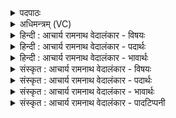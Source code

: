 <details><summary>पदपाठः</summary>

प꣡व꣢꣯स्व। वा꣣जसा꣡त꣢मः। वा꣣ज। सा꣡त꣢꣯मः। अ꣣भि꣢। वि꣡श्वा꣢꣯नि। वा꣡र्या꣢꣯। त्वम्। स꣣मुद्रः꣢। स꣣म्। उद्रः꣢। प्र꣣थमे꣢। वि꣡ध꣢꣯र्मन्। वि। ध꣣र्मन्। देवे꣡भ्यः꣢। सो꣣म। मत्सरः꣢। ५२१।
</details>

<details><summary>अधिमन्त्रम् (VC)</summary>

- पवमानः सोमः
- सप्तर्षयः
- बृहती
- मध्यमः
- पावमानं काण्डम्
</details>

<details><summary>हिन्दी : आचार्य रामनाथ वेदालंकार - विषयः</summary>

अगले मन्त्र में सोम नाम से परमात्मा वा राजा से प्रार्थना की गयी है।
</details>

<details><summary>हिन्दी : आचार्य रामनाथ वेदालंकार - पदार्थः</summary>

पदार्थान्वयभाषाः -  हे (सोम) ऐश्वर्यशाली जगदीश्वर वा राजन् ! (वाजसातमः) ऐश्वर्यों के अतिशय दानी आप (विश्वानि) सब (वार्या) वरणीय ऐश्वर्यों को (अभिपवस्व) प्राप्त कराइये। (त्वम्) आप (समुद्रः) परमेश्वरोचित वा राजोचित बल, वीर्य आदि के समुद्र हो। आप (प्रथमे) श्रेष्ठ (विधर्मन्) विशिष्ट जगद्धारण-यज्ञ में वा प्रजापालन-यज्ञ में (देवेभ्यः) विद्वानों के लिए (मत्सरः) आनन्ददायक होवो ॥११॥
</details>

<details><summary>हिन्दी : आचार्य रामनाथ वेदालंकार - भावार्थः</summary>

भावार्थभाषाः -  जैसे जगदीश्वर जगत् में सब ऐश्वर्यों को देनेवाला है, वैसे राष्ट्र में राजा प्रजाओं को ऐश्वर्य प्रदान करे ॥११॥
</details>

<details><summary>संस्कृत : आचार्य रामनाथ वेदालंकार - विषयः</summary>

अथ सोमनाम्ना परमात्मानं राजानं वा प्रार्थयते।
</details>

<details><summary>संस्कृत : आचार्य रामनाथ वेदालंकार - पदार्थः</summary>

पदार्थान्वयभाषाः -  हे (सोम) ऐश्वर्यशालिन् जगदीश्वर राजन् वा ! (वाजसातमः) ऐश्वर्याणां दातृतमः त्वम्। वाजान् अन्नधनबलादीन् सनोतीति वाजसाः, अतिशयेन वाजसाः वाजसातमः। वाजोपपदात् सनोतेः ‘जनसनखनक्रमगमो विट्। अ० ३।२।६७’ इति विट् प्रत्ययः, ‘विड्वनोरनुनासिकस्यात्। अ० ६।४।४१’ इति नकारस्याकारादेशः। (विश्वानि) सर्वाणि (वार्या) वरणीयानि ऐश्वर्याणि (अभिपवस्व) अभिप्रापय। (त्वम्) परमेश्वरो राजा वा (समुद्रः) परमेश्वरोचितानां राजोचितानां वा बलवीर्यादीनां पारावारः असि। त्वम् (प्रथमे) श्रेष्ठे (विधर्मन्२) विधर्मणि विशिष्टे जगद्धारणयज्ञे प्रजापालनयज्ञे वा। अत्र ‘सुपां सुलुक्०’ अ० ७।१।३९ इति सप्तम्या लुक्। (देवेभ्यः) विद्वद्भ्यः (मत्सरः) आनन्दप्रदः, भवेति शेषः ॥११॥
</details>

<details><summary>संस्कृत : आचार्य रामनाथ वेदालंकार - भावार्थः</summary>

भावार्थभाषाः -  यथा जगदीश्वरो जगति सर्वेषामैश्वर्याणां दातास्ति, तथा राष्ट्रे नृपतिः प्रजाभ्यः ऐश्वर्याणि प्रयच्छेत् ॥११॥
</details>

<details><summary>संस्कृत : आचार्य रामनाथ वेदालंकार - पादटिप्पनी</summary>

टिप्पणी:   १. ऋ० ९।१०७।२३ “पवस्व वाजसातयेऽभि विश्वानि काव्या। त्वं समुद्रं प्रथमो विधारयो देवेभ्यः सोम मत्सरः ॥” इति पाठः। २. विधर्मन् विधर्मणि विविधकर्मधारणे—इति वि०। विधारके यज्ञे—इति भ०। ‘विधर्मन् विशेषेण पोषक’—इति सायणीये व्याख्याने तु स्वरो न सङ्गच्छते।
</details>